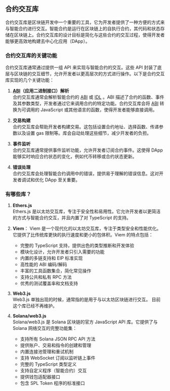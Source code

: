 ## 合约交互库

合约交互库是区块链开发中一个重要的工具，它为开发者提供了一种方便的方式来与智能合约进行交互。智能合约是运行在区块链上的自执行合约，其代码和状态存储在区块链上。合约交互库的设计目标是简化与这些合约的交互过程，使得开发者能够更高效地构建去中心化应用（DApp）。

### 合约交互库的关键功能

合约交互库通常通过提供一组 API 来实现与智能合约的交互。这些 API 封装了底层与区块链的交互细节，允许开发者以更高层次的方式进行操作。以下是合约交互库实现的几个关键功能：

1. **[ABI](https://learnblockchain.cn/tags/ABI?map=EVM)（应用二进制接口）解析**  
   合约交互库通常会解析智能合约的 [ABI](https://learnblockchain.cn/tags/ABI?map=EVM) 或 [IDL](https://learnblockchain.cn/tags/IDL?map=Solana) 。ABI 描述了合约的函数、事件及其参数类型，开发者通过它来调用合约的特定功能。合约交互库会将 [ABI](https://learnblockchain.cn/tags/ABI?map=EVM) 转换为可调用的 JavaScript 或其他语言的函数，使得开发者能够直接调用。

2. **交易构建**  
   合约交互库会帮助开发者构建交易。这包括设置合约地址、选择函数、传递参数以及设置 gas 限制等。库会自动处理这些细节，减少开发者的负担。

3. **事件监听**  
   合约交互库通常提供事件监听功能，允许开发者订阅合约事件。这使得 DApp 能够实时响应合约状态的变化，例如代币转移或合约状态更新。

4. **错误处理**  
   合约交互库会处理智能合约调用中的错误，提供易于理解的错误信息。这对开发者调试和优化 DApp 至关重要。

### 有哪些库？

1. **Ethers.js**  
   Ethers.js 是以太坊交互库，专注于安全性和易用性。它允许开发者以更简洁的方式与智能合约交互，并且内置了对 TypeScript 的支持。

2. **Viem**： 
   Viem 是一个现代化的以太坊交互库，专注于类型安全和性能优化。它提供了比传统库更快的执行速度和更小的包体积。Viem 的特点包括：
   - 完整的 TypeScript 支持，提供出色的类型推断和开发体验
   - 模块化设计，允许开发者只引入需要的功能
   - 内置的多链支持和 EIP 标准实现
   - 高性能的 ABI 编码/解码
   - 丰富的工具函数集合，简化常见操作
   - 支持公共和私有 RPC 方法
   - 优秀的测试覆盖率和文档支持

3. **Web3.js**  
   Web3.js 单独出现的时候，通常指的是用于与以太坊区块链进行交互。 目前这个库已经不再维护。

4. **Solana/web3.js**  
   Solana/web3.js 是 Solana 区块链的官方 JavaScript API 库。它提供了与 Solana 网络交互的完整功能集：
   - 支持所有 Solana JSON RPC API 方法
   - 提供账户、交易和指令的创建和管理
   - 内置连接池管理和重试机制
   - 支持 WebSocket 订阅以监听链上事件
   - 完整的 TypeScript 类型定义
   - 支持自定义程序（智能合约）交互
   - 提供钱包适配器接口
   - 包含 SPL Token 程序的标准接口




